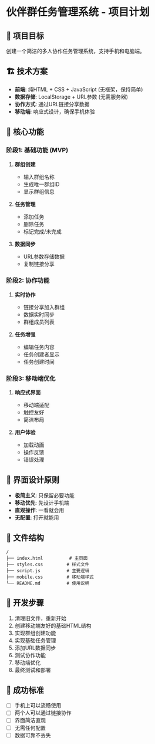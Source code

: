 # 伙伴群任务管理系统 - 项目计划

## 🎯 项目目标
创建一个简洁的多人协作任务管理系统，支持手机和电脑端。

## 🏗️ 技术方案
- **前端**: 纯HTML + CSS + JavaScript (无框架，保持简单)
- **数据存储**: LocalStorage + URL参数 (无需服务器)
- **协作方式**: 通过URL链接分享数据
- **移动端**: 响应式设计，确保手机体验

## 📱 核心功能

### 阶段1: 基础功能 (MVP)
1. **群组创建**
   - 输入群组名称
   - 生成唯一群组ID
   - 显示群组信息

2. **任务管理**
   - 添加任务
   - 删除任务
   - 标记完成/未完成

3. **数据同步**
   - URL参数存储数据
   - 复制链接分享

### 阶段2: 协作功能
1. **实时协作**
   - 链接分享加入群组
   - 数据实时同步
   - 群组成员列表

2. **任务增强**
   - 编辑任务内容
   - 任务创建者显示
   - 任务创建时间

### 阶段3: 移动端优化
1. **响应式界面**
   - 移动端适配
   - 触控友好
   - 简洁布局

2. **用户体验**
   - 加载动画
   - 操作反馈
   - 错误处理

## 🎨 界面设计原则
- **极简主义**: 只保留必要功能
- **移动优先**: 先设计手机端
- **直观操作**: 一看就会用
- **无配置**: 打开就能用

## 📂 文件结构
```
/
├── index.html          # 主页面
├── styles.css         # 样式文件
├── script.js          # 主要逻辑
├── mobile.css         # 移动端样式
└── README.md          # 使用说明
```

## 🚀 开发步骤
1. 清理旧文件，重新开始
2. 创建移动端友好的基础HTML结构
3. 实现群组创建功能
4. 实现基础任务管理
5. 添加URL数据同步
6. 测试协作功能
7. 移动端优化
8. 最终测试和部署

## 🎯 成功标准
- [ ] 手机上可以流畅使用
- [ ] 两个人可以通过链接协作
- [ ] 界面简洁直观
- [ ] 无需任何配置
- [ ] 数据可靠不丢失
